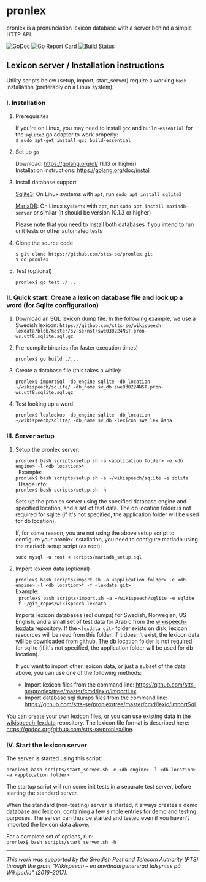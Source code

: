 # pronlex
pronlex is a pronunciation lexicon database with a server behind a simple HTTP API.

[![GoDoc](https://godoc.org/github.com/stts-se/pronlex?status.svg)](https://godoc.org/github.com/stts-se/pronlex)
[![Go Report Card](https://goreportcard.com/badge/github.com/stts-se/pronlex)](https://goreportcard.com/report/github.com/stts-se/pronlex) [![Build Status](https://travis-ci.com/stts-se/pronlex.svg?branch=master)](https://travis-ci.com/stts-se/pronlex)



## Lexicon server / Installation instructions

Utility scripts below (setup, import, start_server) require a working `bash` installation (preferably on a Linux system).

### I. Installation

1. Prerequisites

     If you're on Linux, you may need to install `gcc` and `build-essential` for the `sqlite3` go adapter to work properly:   
     `$ sudo apt-get install gcc build-essential`

2. Set up `go`

     Download: https://golang.org/dl/ (1.13 or higher)   
     Installation instructions: https://golang.org/doc/install             


3. Install database support

   [Sqlite3](https://www.sqlite.org/): On Linux systems with `apt`, run `sudo apt install sqlite3`

   [MariaDB](https://mariadb.org/): On Linux systems with `apt`, run `sudo apt install mariadb-server` or similar (it should be version 10.1.3 or higher)

   Please note that you need to install both databases if you intend to run unit tests or other automated tests
4. Clone the source code

   `$ git clone https://github.com/stts-se/pronlex.git`  
   `$ cd pronlex`   
   
5. Test (optional)

   `pronlex$ go test ./...`


### II. Quick start: Create a lexicon database file and look up a word (for Sqlite configuration)

1) Download an SQL lexicon dump file. In the following example, we use a Swedish lexicon: `https://github.com/stts-se/wikispeech-lexdata/blob/master/sv-se/nst/swe030224NST.pron-ws.utf8.sqlite.sql.gz`

2) Pre-compile binaries (for faster execution times)

    `pronlex$ go build ./...`

2) Create a database file (this takes a while):

    `pronlex$ importSql -db_engine sqlite -db_location ~/wikispeech/sqlite/ -db_name sv_db swe030224NST.pron-ws.utf8.sqlite.sql.gz`
       
3) Test looking up a word:
       
   `pronlex$ lexlookup -db_engine sqlite -db_location ~/wikispeech/sqlite/ -db_name sv_db -lexicon swe_lex åsna`


### III. Server setup

1. Setup the pronlex server:

   `pronlex$ bash scripts/setup.sh -a <application folder> -e <db engine> -l <db location>*`   
   Example:     
   `pronlex$ bash scripts/setup.sh -a ~/wikispeech/sqlite -e sqlite`    
   Usage info:      
   `pronlex$ bash scripts/setup.sh -h`

   Sets up the pronlex server using the specified database engine and specified location, and a set of test data. The db location folder is not required for sqlite (if it's not specified, the application folder will be used for db location).

   If, for some reason, you are not using the above setup script to configure your pronlex installation, you need to configure mariadb using the mariadb setup script (as root):

   `sudo mysql -u root < scripts/mariadb_setup.sql`


2. Import lexicon data (optional)

   `pronlex$ bash scripts/import.sh -a <application folder> -e <db engine> -l <db location>* -f <lexdata git> `    
   Example:      
   `pronlex$ bash scripts/import.sh -a ~/wikispeech/sqlite -e sqlite -f ~/git_repos/wikispeech-lexdata`   

   Imports lexicon databases (sql dumps) for Swedish, Norwegian, US English, and a small set of test data for Arabic from the [wikispeech-lexdata](https://github.com/stts-se/wikispeech-lexdata) repository.
If the `<lexdata git>` folder exists on disk, lexicon resources will be read from this folder. If it doesn't exist, the lexicon data will be downloaded from github.
The db location folder is not required for sqlite (if it's not specified, the application folder will be used for db location).

   If you want to import other lexicon data, or just a subset of the data above, you can use one of the following methods:
   
   * Import lexicon files from the command line: https://github.com/stts-se/pronlex/tree/master/cmd/lexio/importLex.
   * Import database sql dumps files from the command line: https://github.com/stts-se/pronlex/tree/master/cmd/lexio/importSql.


You can create your own lexicon files, or you can use existing data in the [wikispeech-lexdata](https://github.com/stts-se/wikispeech-lexdata) repository. The lexicon file format is described here: https://godoc.org/github.com/stts-se/pronlex/line.


### IV. Start the lexicon server

The server is started using this script:

`pronlex$ bash scripts/start_server.sh -e <db engine> -l <db location> -a <application folder>`

The startup script will run some init tests in a separate test server, before starting the standard server.

When the standard (non-testing) server is started, it always creates a demo database and lexicon, containing a few simple entries for demo and testing purposes. The server can thus be started and tested even if you haven't imported the lexicon data above.

For a complete set of options, run:  
`pronlex$ bash scripts/start_server.sh -h`


<!--

## For developers

If you are developing for Wikispeech, and need to make changes to this repository, make sure you run a test build using `build_and_test.sh` before you make a pull request. Don't run more than one instance of this script at once, and make sure no pronlex server is already running on the default port.

Wikimedia's installation instructions for Wikispeech: https://www.mediawiki.org/wiki/Extension:Wikispeech

-->


---

_This work was supported by the Swedish Post and Telecom Authority (PTS) through the grant "Wikispeech – en användargenererad talsyntes på Wikipedia" (2016–2017)._
